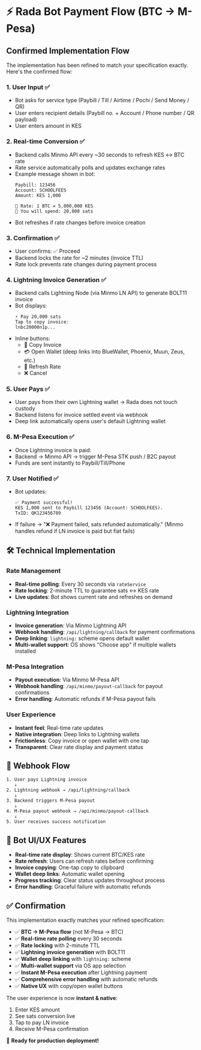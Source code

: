 # ⚡ Rada Bot Payment Flow (BTC → M-Pesa)

## Confirmed Implementation Flow

The implementation has been refined to match your specification exactly. Here's the confirmed flow:

### 1. User Input ✅
- Bot asks for service type (Paybill / Till / Airtime / Pochi / Send Money / QR)
- User enters recipient details (Paybill no. + Account / Phone number / QR payload)
- User enters amount in KES

### 2. Real-time Conversion ✅
- Backend calls Minmo API every ~30 seconds to refresh KES ↔ BTC rate
- Rate service automatically polls and updates exchange rates
- Example message shown in bot:
  ```
  Paybill: 123456
  Account: SCHOOLFEES
  Amount: KES 1,000

  💱 Rate: 1 BTC = 5,000,000 KES
  💸 You will spend: 20,000 sats
  ```
- Bot refreshes if rate changes before invoice creation

### 3. Confirmation ✅
- User confirms: ✅ Proceed
- Backend locks the rate for ~2 minutes (invoice TTL)
- Rate lock prevents rate changes during payment process

### 4. Lightning Invoice Generation ✅
- Backend calls Lightning Node (via Minmo LN API) to generate BOLT11 invoice
- Bot displays:
  ```
  ⚡ Pay 20,000 sats
  Tap to copy invoice:
  lnbc20000n1p...
  ```
- Inline buttons:
  - 🔗 Copy Invoice
  - 💳 Open Wallet (deep links into BlueWallet, Phoenix, Muun, Zeus, etc.)
  - 🔄 Refresh Rate
  - ❌ Cancel

### 5. User Pays ✅
- User pays from their own Lightning wallet → Rada does not touch custody
- Backend listens for invoice settled event via webhook
- Deep link automatically opens user's default Lightning wallet

### 6. M-Pesa Execution ✅
- Once Lightning invoice is paid:
- Backend → Minmo API → trigger M-Pesa STK push / B2C payout
- Funds are sent instantly to Paybill/Till/Phone

### 7. User Notified ✅
- Bot updates:
  ```
  ✅ Payment successful!
  KES 1,000 sent to Paybill 123456 (Account: SCHOOLFEES).
  TxID: QK123456789
  ```
- If failure → "❌ Payment failed, sats refunded automatically." (Minmo handles refund if LN invoice is paid but fiat fails)

## 🛠 Technical Implementation

### Rate Management
- **Real-time polling**: Every 30 seconds via `rateService`
- **Rate locking**: 2-minute TTL to guarantee sats ↔ KES rate
- **Live updates**: Bot shows current rate and refreshes on demand

### Lightning Integration
- **Invoice generation**: Via Minmo Lightning API
- **Webhook handling**: `/api/lightning/callback` for payment confirmations
- **Deep linking**: `lightning:` scheme opens default wallet
- **Multi-wallet support**: OS shows "Choose app" if multiple wallets installed

### M-Pesa Integration
- **Payout execution**: Via Minmo M-Pesa API
- **Webhook handling**: `/api/minmo/payout-callback` for payout confirmations
- **Error handling**: Automatic refunds if M-Pesa payout fails

### User Experience
- **Instant feel**: Real-time rate updates
- **Native integration**: Deep links to Lightning wallets
- **Frictionless**: Copy invoice or open wallet with one tap
- **Transparent**: Clear rate display and payment status

## 🔄 Webhook Flow

```
1. User pays Lightning invoice
   ↓
2. Lightning webhook → /api/lightning/callback
   ↓
3. Backend triggers M-Pesa payout
   ↓
4. M-Pesa payout webhook → /api/minmo/payout-callback
   ↓
5. User receives success notification
```

## 📱 Bot UI/UX Features

- **Real-time rate display**: Shows current BTC/KES rate
- **Rate refresh**: Users can refresh rates before confirming
- **Invoice copying**: One-tap copy to clipboard
- **Wallet deep links**: Automatic wallet opening
- **Progress tracking**: Clear status updates throughout process
- **Error handling**: Graceful failure with automatic refunds

## ✅ Confirmation

This implementation exactly matches your refined specification:

- ✅ **BTC → M-Pesa flow** (not M-Pesa → BTC)
- ✅ **Real-time rate polling** every 30 seconds
- ✅ **Rate locking** with 2-minute TTL
- ✅ **Lightning invoice generation** with BOLT11
- ✅ **Wallet deep linking** with `lightning:` scheme
- ✅ **Multi-wallet support** via OS app selection
- ✅ **Instant M-Pesa execution** after Lightning payment
- ✅ **Comprehensive error handling** with automatic refunds
- ✅ **Native UX** with copy/open wallet buttons

The user experience is now **instant & native**:
1. Enter KES amount
2. See sats conversion live
3. Tap to pay LN invoice
4. Receive M-Pesa confirmation

🚀 **Ready for production deployment!**
